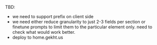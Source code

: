 TBD:
* we need to support prefix on client side
* we need either reduce granularity to just 2-3 fields per section or finetune prompts to limit them to
  the particular element only. need to check what would work better.
* deploy to home.gekht.us




